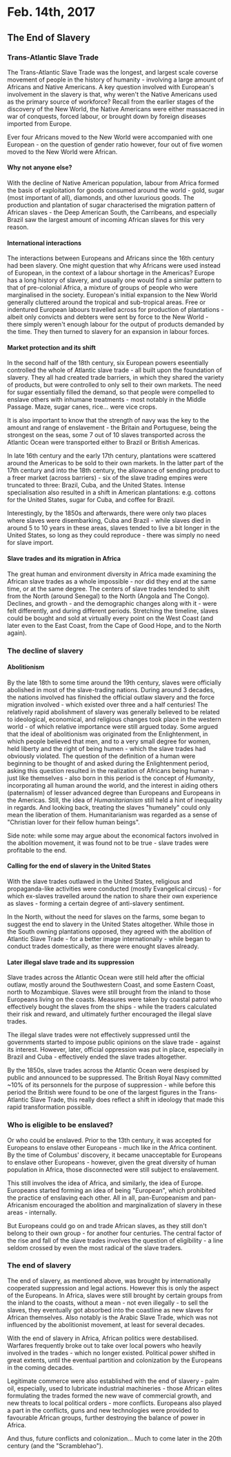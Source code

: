 Feb. 14th, 2017
===============

The End of Slavery
------------------

### Trans-Atlantic Slave Trade

The Trans-Atlantic Slave Trade was the longest, and largest scale coverse movement of people in the history of humanity - involving a large amount of Africans and Native Americans. A key question involved with European's involvement in the slavery is that, why weren't the Native Americans used as the primary source of workforce? Recall from the earlier stages of the discovery of the New World, the Native Americans were either massacred in war of conquests, forced labour, or brought down by foreign diseases imported from Europe.

Ever four Africans moved to the New World were accompanied with one European - on the question of gender ratio however, four out of five women moved to the New World were African.

#### Why not anyone else?

With the decline of Native American population, labour from Africa formed the basis of exploitation for goods consumed around the world - gold, sugar (most important of all), diamonds, and other luxurious goods. The production and plantation of sugar characterised the migration pattern of African slaves - the Deep American South, the Carribeans, and especially Brazil saw the largest amount of incoming African slaves for this very reason.

#### International interactions

The interactions between Europeans and Africans since the 16th century had been slavery. One might question that why Africans were used instead of European, in the context of a labour shortage in the Americas? Europe has a long history of slavery, and usually one would find a similar pattern to that of pre-colonial Africa, a mixture of groups of people who were marginalised in the society. European's initial expansion to the New World generally cluttered around the tropical and sub-tropical areas. Free or indentured European labours travelled across for production of plantations - albeit only convicts and debters were sent by force to the New World - there simply weren't enough labour for the output of products demanded by the time. They then turned to slavery for an expansion in labour forces.

#### Market protection and its shift

In the second half of the 18th century, six European powers eseentially controlled the whole of Atlantic slave trade - all built upon the foundation of slavery. They all had created trade barriers, in which they shared the variety of products, but were controlled to only sell to their own markets. The need for sugar essentially filled the demand, so that people were compelled to enslave others with inhumane treatments - most notably in the Middle Passage. Maze, sugar canes, rice... were vice crops.

It is also important to know that the strength of navy was the key to the amount and range of enslavement - the Britain and Portuguese, being the strongest on the seas, some 7 out of 10 slaves transported across the Atlantic Ocean were transported either to Brazil or British Americas.

In late 16th century and the early 17th century, plantations were scattered around the Americas to be sold to their own markets. In the latter part of the 17th century and into the 18th century, the allowance of sending product to a freer market (across barriers) - six of the slave trading empires were truncated to three: Brazil, Cuba, and the United States. Intense specialisation also resulted in a shift in American plantations: e.g. cottons for the United States, sugar for Cuba, and coffee for Brazil.

Interestingly, by the 1850s and afterwards, there were only two places where slaves were disembarking, Cuba and Brazil - while slaves died in around 5 to 10 years in these areas, slaves tended to live a bit longer in the United States, so long as they could reproduce - there was simply no need for slave import.

#### Slave trades and its migration in Africa

The great human and environment diversity in Africa made examining the African slave trades as a whole impossible - nor did they end at the same time, or at the same degree. The centers of slave trades tended to shift from the North (around Senegal) to the North (Angola and The Congo). Declines, and growth - and the demographic changes along with it - were felt differently, and during different periods. Stretching the timeline, slaves could be bought and sold at virtually every point on the West Coast (and later even to the East Coast, from the Cape of Good Hope, and to the North again).

### The decline of slavery

#### Abolitionism

By the late 18th to some time around the 19th century, slaves were officially abolished in most of the slave-trading nations. During around 3 decades, the nations involved has finished the official outlaw slavery and the force migration involved - which existed over three and a half centuries! The relatively rapid abolishment of slavery was generally believed to be related to ideological, economical, and religious changes took place in the western world - of which relative importance were still argued today. Some argued that the ideal of abolitionism was originated from the Enlightenment, in which people believed that men, and to a very small degree for women, held liberty and the right of being humen - which the slave trades had obviously violated. The question of the definition of a human were beginning to be thought of and asked during the Enlightenment period, asking this question resulted in the realization of Africans being human - just like themselves - also born in this period is the concept of *Humanity*, incorporating all human around the world, and the interest in aiding others (paternalism) of lesser advanced degree than Europeans and Europeans in the Americas. Still, the idea of *Humanitarianism* still held a hint of inequality in regards. And looking back, treating the slaves "humanely" could only mean the liberation of them. Humanitarianism was regarded as a sense of "Christian lover for their fellow human beings".

Side note: while some may argue about the economical factors involved in the abolition movement, it was found not to be true - slave trades were profitable to the end.

#### Calling for the end of slavery in the United States

With the slave trades outlawed in the United States, religious and propaganda-like activities were conducted (mostly Evangelical circus) - for which ex-slaves travelled around the nation to share their own experience as slaves - forming a certain degree of anti-slavery sentiment.

In the North, without the need for slaves on the farms, some began to suggest the end to slavery in the United States altogether. While those in the South owning plantations opposed, they agreed with the abolition of Atlantic Slave Trade - for a better image internationally - while began to conduct trades domestically, as there were enought slaves already.

#### Later illegal slave trade and its suppression

Slave trades across the Atlantic Ocean were still held after the official outlaw, mostly around the Southwestern Coast, and some Eastern Coast, north to Mozambique. Slaves were still brought from the inland to those Europeans living on the coasts. Measures were taken by coastal patrol who effectively bought the slaves from the ships - while the traders calculated their risk and reward, and ultimately further encouraged the illegal slave trades.

The illegal slave trades were not effectively suppressed until the governments started to impose public opinions on the slave trade - against its interest. However, later, official oppression was put in place, especially in Brazil and Cuba - effectively ended the slave trades altogether.

By the 1850s, slave trades across the Atlantic Ocean were despised by public and announced to be suppressed. The British Royal Navy committed ~10% of its personnels for the purpose of suppression - while before this period the British were found to be one of the largest figures in the Trans-Atlantic Slave Trade, this really does reflect a shift in ideology that made this rapid transformation possible.

### Who is eligible to be enslaved?

Or who could be enslaved. Prior to the 13th century, it was accepted for Europeans to enslave other Europeans - much like in the Africa continent. By the time of Columbus' discovery, it became unacceptable for Europeans to enslave other Europeans - however, given the great diversity of human population in Africa, those disconnected were still subject to enslavement.

This still involves the idea of Africa, and similarly, the idea of Europe. Europeans started forming an idea of being "European", which prohibited the practice of enslaving each other. All in all, pan-Europeanism and pan-Africanism encouraged the abolition and marginalization of slavery in these areas - internally.

But Europeans could go on and trade African slaves, as they still don't belong to their own group - for another four centuries. The central factor of the rise and fall of the slave trades involves the question of eligibility - a line seldom crossed by even the most radical of the slave traders.

### The end of slavery

The end of slavery, as mentioned above, was brought by internationally cooperated suppression and legal actions. However this is only the aspect of the Europeans. In Africa, slaves were still brought by certain groups from the inland to the coasts, without a mean - not even illegally - to sell the slaves, they eventually got absorbed into the coastline as new slaves for African themselves. Also notably is the Arabic Slave Trade, which was not influenced by the abolitionist movement, at least for several decades.

With the end of slavery in Africa, African politics were destabilised. Warfares frequently broke out to take over local powers who heavily involved in the trades - which no longer existed. Political power shifted in great extents, until the eventual partition and colonization by the Europeans in the coming decades.

Legitimate commerce were also established with the end of slavery - palm oil, especially, used to lubricate industrial machineries - those African elites formulating the trades formed the new wave of commercial growth, and new threats to local political orders - more conflicts. Europeans also played a part in the conflicts, guns and new technologies were provided to favourable African groups, further destroying the balance of power in Africa.

And thus, future conflicts and colonization... Much to come later in the 20th century (and the "Scramblehao").
